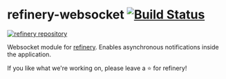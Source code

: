 # refinery-websocket [![Build Status](https://drone.dev.onetask.ai/api/badges/code-kern-ai/refinery-websocket/status.svg?ref=refs/heads/dev)](https://drone.dev.onetask.ai/code-kern-ai/refinery-websocket)
[![refinery repository](https://uploads-ssl.webflow.com/61e47fafb12bd56b40022a49/62c2f30f935f4d37dc864eeb_Kern%20refinery.png)](https://github.com/code-kern-ai/refinery)

Websocket module for [refinery](https://github.com/code-kern-ai/refinery). Enables asynchronous notifications inside the application.

If you like what we're working on, please leave a ⭐ for refinery!
